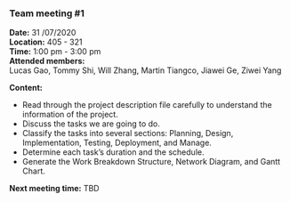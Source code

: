 ### **Team meeting #1**

**Date:** 31 /07/2020  
**Location:** 405 - 321  
**Time:** 1:00 pm - 3:00 pm   
**Attended members:**  
Lucas Gao, Tommy Shi, Will Zhang, Martin Tiangco, Jiawei Ge, Ziwei Yang

**Content:** 
- Read through the project description file carefully to understand the information of the project.
- Discuss the tasks we are going to do.
- Classify the tasks into several sections: Planning, Design, Implementation, Testing, Deployment, and Manage.
- Determine each task’s duration and the schedule.
- Generate the Work Breakdown Structure, Network Diagram, and Gantt Chart.

**Next meeting time:** TBD


